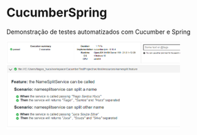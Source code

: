 # CucumberSpring
Demonstração de testes automatizados com Cucumber e Spring

<img src="report.png" width="80%" align="left" />